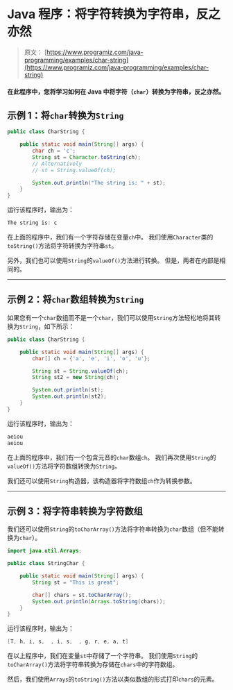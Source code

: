 # Java 程序：将字符转换为字符串，反之亦然

> 原文： [https://www.programiz.com/java-programming/examples/char-string](https://www.programiz.com/java-programming/examples/char-string)

#### 在此程序中，您将学习如何在 Java 中将字符（`char`）转换为字符串，反之亦然。

## 示例 1：将`char`转换为`String`

```java
public class CharString {

    public static void main(String[] args) {
        char ch = 'c';
        String st = Character.toString(ch);
        // Alternatively
        // st = String.valueOf(ch);

        System.out.println("The string is: " + st);
    }
}
```

运行该程序时，输出为：

```java
The string is: c
```

在上面的程序中，我们有一个字符存储在变量`ch`中。 我们使用`Character`类的`toString()`方法将字符转换为字符串`st`。

另外，我们也可以使用`String`的`valueOf()`方法进行转换。 但是，两者在内部是相同的。

* * *

## 示例 2：将`char`数组转换为`String`

如果您有一个`char`数组而不是一个`char`，我们可以使用`String`方法轻松地将其转换为`String`，如下所示：

```java
public class CharString {

    public static void main(String[] args) {
        char[] ch = {'a', 'e', 'i', 'o', 'u'};

        String st = String.valueOf(ch);
        String st2 = new String(ch);

        System.out.println(st);
        System.out.println(st2);
    }
}
```

运行该程序时，输出为：

```java
aeiou
aeiou
```

在上面的程序中，我们有一个包含元音的`char`数组`ch`。 我们再次使用`String`的`valueOf()`方法将字符数组转换为`String`。

我们还可以使用`String`构造器，该构造器将字符数组`ch`作为转换参数。

* * *

## 示例 3：将字符串转换为字符数组

我们还可以使用`String`的`toCharArray()`方法将字符串转换为`char`数组（但不能转换为`char`）。

```java
import java.util.Arrays;

public class StringChar {

    public static void main(String[] args) {
        String st = "This is great";

        char[] chars = st.toCharArray();
        System.out.println(Arrays.toString(chars));
    }
}
```

运行该程序时，输出为：

```java
[T, h, i, s,  , i, s,  , g, r, e, a, t]
```

在以上程序中，我们在变量`st`中存储了一个字符串。 我们使用`String`的`toCharArray()`方法将字符串转换为存储在`chars`中的字符数组。

然后，我们使用`Arrays`的`toString()`方法以类似数组的形式打印`chars`的元素。